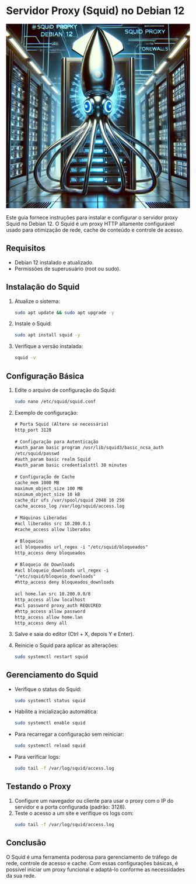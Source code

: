 # Servidor Proxy (Squid) no Debian 12
![Infra](imagens/squid.webp)

Este guia fornece instruções para instalar e configurar o servidor proxy Squid no Debian 12. O Squid é um proxy HTTP altamente configurável usado para otimização de rede, cache de conteúdo e controle de acesso.

## Requisitos
- Debian 12 instalado e atualizado.
- Permissões de superusuário (root ou sudo).

## Instalação do Squid
1. Atualize o sistema:
   ```bash
   sudo apt update && sudo apt upgrade -y
   ```

2. Instale o Squid:
   ```bash
   sudo apt install squid -y
   ```

3. Verifique a versão instalada:
   ```bash
   squid -v
   ```

## Configuração Básica
1. Edite o arquivo de configuração do Squid:
   ```bash
   sudo nano /etc/squid/squid.conf
   ```

2. Exemplo de configuração:
   ```
   # Porta Squid (Altere se necessário)
   http_port 3128

   # Configuração para Autenticação
   #auth_param basic program /usr/lib/squid3/basic_ncsa_auth /etc/squid/passwd
   #auth_param basic realm Squid
   #auth_param basic credentialsttl 30 minutes

   # Configuração de Cache
   cache_mem 1000 MB
   maximum_object_size 100 MB
   minimum_object_size 10 kB
   cache_dir ufs /var/spool/squid 2048 16 256
   cache_access_log /var/log/squid/access.log

   # Máquinas Liberadas
   #acl liberados src 10.200.0.1
   #cache_access allow liberados

   # Bloqueios 
   acl bloqueados url_regex -i "/etc/squid/bloqueados"
   http_access deny bloqueados

   # Bloqueio de Downloads
   #acl bloqueio_downloads url_regex -i "/etc/squid/bloqueio_downloads"
   #http_access deny bloqueados_downloads

   acl home.lan src 10.200.0.0/8
   http_access allow localhost
   #acl password proxy_auth REQUIRED
   #http_access allow password
   http_access allow home.lan
   http_access deny all

   ```



3. Salve e saia do editor (Ctrl + X, depois Y e Enter).

4. Reinicie o Squid para aplicar as alterações:
   ```bash
   sudo systemctl restart squid
   ```

## Gerenciamento do Squid
- Verifique o status do Squid:
  ```bash
  sudo systemctl status squid
  ```
- Habilite a inicialização automática:
  ```bash
  sudo systemctl enable squid
  ```
- Para recarregar a configuração sem reiniciar:
  ```bash
  sudo systemctl reload squid
  ```
- Para verificar logs:
  ```bash
  sudo tail -f /var/log/squid/access.log
  ```

## Testando o Proxy
1. Configure um navegador ou cliente para usar o proxy com o IP do servidor e a porta configurada (padrão: 3128).
2. Teste o acesso a um site e verifique os logs com:
   ```bash
   sudo tail -f /var/log/squid/access.log
   ```
   
## Conclusão
O Squid é uma ferramenta poderosa para gerenciamento de tráfego de rede, controle de acesso e cache. Com essas configurações básicas, é possível iniciar um proxy funcional e adaptá-lo conforme as necessidades da sua rede.



